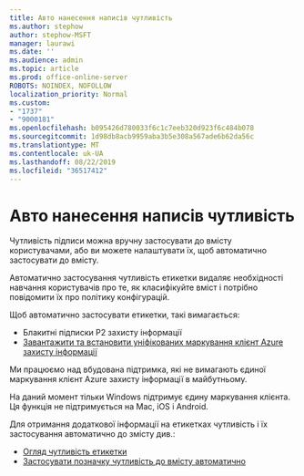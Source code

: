 ```yaml
---
title: Авто нанесення написів чутливість
ms.author: stephow
author: stephow-MSFT
manager: laurawi
ms.date: ''
ms.audience: admin
ms.topic: article
ms.prod: office-online-server
ROBOTS: NOINDEX, NOFOLLOW
localization_priority: Normal
ms.custom:
- "1737"
- "9000181"
ms.openlocfilehash: b095426d780033f6c1c7eeb320d923f6c484b078
ms.sourcegitcommit: 1d98db8acb9959aba3b5e308a567ade6b62da56c
ms.translationtype: MT
ms.contentlocale: uk-UA
ms.lasthandoff: 08/22/2019
ms.locfileid: "36517412"
---
```

# <a name="auto-apply-sensitivity-labels"></a>Авто нанесення написів чутливість

Чутливість підписи можна вручну застосувати до вмісту користувачами, або ви можете налаштувати їх, щоб автоматично застосувати до вмісту.

Автоматично застосування чутливість етикетки видаляє необхідності навчання користувачів про те, як класифікуйте вміст і потрібно повідомити їх про політику конфігурацій.

Щоб автоматично застосувати етикетки, такі вимагається:

- Блакитні підписки P2 захисту інформації
- [Завантажити та встановити уніфікованих маркування клієнт Azure захисту інформації](https://docs.microsoft.com/azure/information-protection/rms-client/install-unifiedlabelingclient-app)

Ми працюємо над вбудована підтримка, які не вимагають єдиної маркування клієнт Azure захисту інформації в майбутньому.

На даний момент тільки Windows підтримує єдину маркування клієнта.  Ця функція не підтримується на Mac, iOS і Android.

Для отримання додаткової інформації на етикетках чутливість і їх застосування автоматично до змісту див.:

- [Огляд чутливість етикетки](https://docs.microsoft.com/office365/securitycompliance/sensitivity-labels)
- [Застосувати позначку чутливість до вмісту автоматично](https://docs.microsoft.com/office365/securitycompliance/apply_sensitivity_label_automatically)